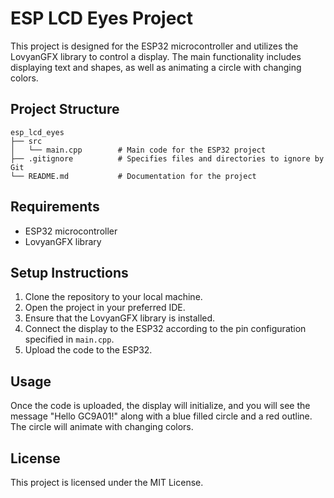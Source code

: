 # ESP LCD Eyes Project

This project is designed for the ESP32 microcontroller and utilizes the LovyanGFX library to control a display. The main functionality includes displaying text and shapes, as well as animating a circle with changing colors.

## Project Structure

```
esp_lcd_eyes
├── src
│   └── main.cpp        # Main code for the ESP32 project
├── .gitignore          # Specifies files and directories to ignore by Git
└── README.md           # Documentation for the project
```

## Requirements

- ESP32 microcontroller
- LovyanGFX library

## Setup Instructions

1. Clone the repository to your local machine.
2. Open the project in your preferred IDE.
3. Ensure that the LovyanGFX library is installed.
4. Connect the display to the ESP32 according to the pin configuration specified in `main.cpp`.
5. Upload the code to the ESP32.

## Usage

Once the code is uploaded, the display will initialize, and you will see the message "Hello GC9A01!" along with a blue filled circle and a red outline. The circle will animate with changing colors.

## License

This project is licensed under the MIT License.